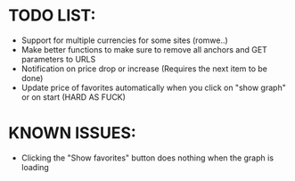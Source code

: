# TODO LIST:
* Support for multiple currencies for some sites (romwe..)
* Make better functions to make sure to remove all anchors and GET parameters to URLS
* Notification on price drop or increase (Requires the next item to be done)
* Update price of favorites automatically when you click on "show graph" or on start (HARD AS FUCK)

# KNOWN ISSUES:
* Clicking the "Show favorites" button does nothing when the graph is loading